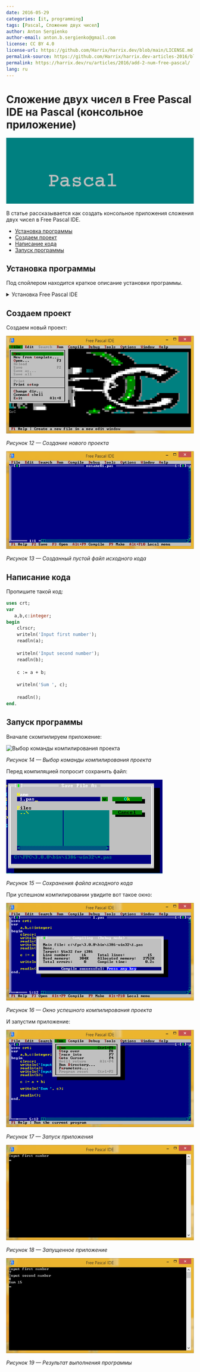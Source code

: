```yaml
---
date: 2016-05-29
categories: [it, programming]
tags: [Pascal, Сложение двух чисел]
author: Anton Sergienko
author-email: anton.b.sergienko@gmail.com
license: CC BY 4.0
license-url: https://github.com/Harrix/harrix.dev/blob/main/LICENSE.md
permalink-source: https://github.com/Harrix/harrix.dev-articles-2016/blob/main/add-2-num-free-pascal/add-2-num-free-pascal.md
permalink: https://harrix.dev/ru/articles/2016/add-2-num-free-pascal/
lang: ru
---
```


# Сложение двух чисел в Free Pascal IDE на Pascal (консольное приложение)

![Featured image](featured-image.svg)

В статье рассказывается как создать консольное приложения сложения двух чисел в Free Pascal IDE.

- [Установка программы](#установка-программы)
- [Создаем проект](#создаем-проект)
- [Написание кода](#написание-кода)
- [Запуск программы](#запуск-программы)

## Установка программы

Под спойлером находится краткое описание установки программы.

<details>
<summary>Установка Free Pascal IDE</summary>

Скачиваем программу тут: <https://sourceforge.net/projects/freepascal/files/?source=navbar>:

![Выбор сборки под семейство операционной системы](img/install_01.png)

_Рисунок 1 — Выбор сборки под семейство операционной системы_

![Выбор версии программы](img/install_02.png)

_Рисунок 2 — Выбор версии программы_

![Скачивание установщика](img/install_03.png)

_Рисунок 3 — Скачивание установщика_

И устанавливаем:

![Первое окно установщика](img/install_04.png)

_Рисунок 4 — Первое окно установщика_

![Выбор папки установки приложения](img/install_05.png)

_Рисунок 5 — Выбор папки установки приложения_

![Выбор типа установки](img/install_06.png)

_Рисунок 6 — Выбор типа установки_

![Выбор названия папки в главном меню](img/install_07.png)

_Рисунок 7 — Выбор названия папки в главном меню_

![Дополнительные настройки](img/install_08.png)

_Рисунок 8 — Дополнительные настройки_

![Окно перед установкой программы](img/install_09.png)

_Рисунок 9 — Окно перед установкой программы_

![Установка программы](img/install_10.png)

_Рисунок 10 — Установка программы_

![Завершение установки](img/install_11.png)

_Рисунок 11 — Завершение установки_

</details>

## Создаем проект

Создаем новый проект:

![Создание нового проекта](img/new_project_01.png)

_Рисунок 12 — Создание нового проекта_

![Созданный пустой файл исходного кода](img/new_project_02.png)

_Рисунок 13 — Созданный пустой файл исходного кода_

## Написание кода

Пропишите такой код:

```pascal
uses crt;
var
   a,b,c:integer;
begin
    clrscr;
    writeln('Input first number');
    readln(a);

    writeln('Input second number');
    readln(b);

    c := a + b;

    writeln('Sum ', c);

    readln();
end.
```

## Запуск программы

Вначале скомпилируем приложение:

![Выбор команды компилирования проекта](img/compile.png)

_Рисунок 14 — Выбор команды компилирования проекта_

Перед компиляцией попросит сохранить файл:

![Сохранения файла исходного кода](img/save.png)

_Рисунок 15 — Сохранения файла исходного кода_

При успешном компилировании увидите вот такое окно:

![Окно успешного компилирования проекта](img/compile_02.png)

_Рисунок 16 — Окно успешного компилирования проекта_

И запустим приложение:

![Запуск приложения](img/run.png)

_Рисунок 17 — Запуск приложения_

![Запущенное приложение](img/result_01.png)

_Рисунок 18 — Запущенное приложение_

![Результат выполнения программы](img/result_02.png)

_Рисунок 19 — Результат выполнения программы_
